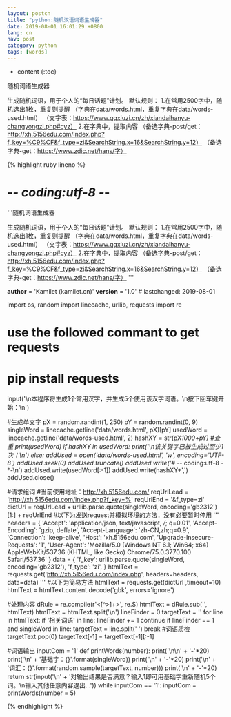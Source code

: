 ```yaml
---
layout: postcn
title: "python:随机汉语词语生成器"
date: 2019-08-01 16:01:29 +0800
lang: cn
nav: post
category: python
tags: [words]
---
```


* content
{:toc}

随机词语生成器

生成随机词语，用于个人的“每日话题”计划。
默认规则：
1.在常用2500字中，随机选出1枚，重复则提醒
（字典在data/words.html，重复字典在data/words-used.html）
（文字表：https://www.qqxiuzi.cn/zh/xiandaihanyu-changyongzi.php#cyz）
2.在字典中，提取内容
（备选字典-post/get：http://xh.5156edu.com/index.php?f_key=%C9%CF&f_type=zi&SearchString.x=16&SearchString.y=12）
（备选字典-get：https://www.zdic.net/hans/字）
<!-- more -->
{% highlight ruby lineno %}
# -*- coding:utf-8 -*-
'''随机词语生成器

生成随机词语，用于个人的“每日话题”计划。
默认规则：
1.在常用2500字中，随机选出1枚，重复则提醒
（字典在data/words.html，重复字典在data/words-used.html）
（文字表：https://www.qqxiuzi.cn/zh/xiandaihanyu-changyongzi.php#cyz）
2.在字典中，提取内容
（备选字典-post/get：http://xh.5156edu.com/index.php?f_key=%C9%CF&f_type=zi&SearchString.x=16&SearchString.y=12）
（备选字典-get：https://www.zdic.net/hans/字）
'''

__author__ = 'Kamilet (kamilet.cn)'
__version__ = '1.0'  # lastchanged: 2019-08-01

import os, random
import linecache, urllib, requests
import re
# use the followed commant to get requests
# pip install requests

input('\n本程序将生成1个常用汉字，并生成5个使用该汉字词语。\n按下回车键开始：\n')

#生成单文字
pX = random.randint(1, 250)
pY = random.randint(0, 9)
singleWord = linecache.getline('data/words.html', pX)[pY]
usedWord = linecache.getline('data/words-used.html', 2)
hashXY = str(pX*1000+pY)    #查重
print(usedWord)
if hashXY in usedWord:
    print('\n该关键字已被生成过至少1次！\n')
else:
    addUsed = open('data/words-used.html', 'w', encoding='UTF-8')
    addUsed.seek(0)
    addUsed.truncate()
    addUsed.write('# -*- coding:utf-8 -*-\n')
    addUsed.write(usedWord[:-1])
    addUsed.write(hashXY+',')
    addUsed.close()

#请求组词    #当前使用地址：http://xh.5156edu.com/
reqUrlLead = 'http://xh.5156edu.com/index.php?f_key=%'
reqUrlEnd = '&f_type=zi'
dictUrl = reqUrlLead + urllib.parse.quote(singleWord, encoding='gb2312')[1:] + reqUrlEnd
#以下为发送request并模拟环境的方法，没有必要暂时停用
'''
headers = {
    'Accept': 'application/json, text/javascript, */*; q=0.01',
    'Accept-Encoding': 'gzip, deflate',
    'Accept-Language': 'zh-CN,zh;q=0.9',
    'Connection': 'keep-alive',
    'Host': 'xh.5156edu.com',
    'Upgrade-Insecure-Requests': '1',
    'User-Agent': 'Mozilla/5.0 (Windows NT 6.1; Win64; x64) AppleWebKit/537.36 (KHTML, like Gecko) Chrome/75.0.3770.100 Safari/537.36'
}
data = {
    'f_key': urllib.parse.quote(singleWord, encoding='gb2312'),
    'f_type': 'zi',
    }
htmlText = requests.get('http://xh.5156edu.com/index.php', headers=headers, data=data)
'''
#以下为简易方法
htmlText = requests.get(dictUrl ,timeout=10)
htmlText = htmlText.content.decode('gbk', errors='ignore')

#处理内容
dRule = re.compile(r'<[^>]+>', re.S)
htmlText = dRule.sub('', htmlText)
htmlText = htmlText.split('\n')
lineFinder = 0
targetText = ''
for line in htmlText:
    if '相关词语' in line:
        lineFinder += 1
        continue
    if lineFinder == 1 and singleWord in line:
        targetText = line.split('  ')
        break
#词语质检
targetText.pop(0)
targetText[-1] = targetText[-1][:-1]

#词语输出
inputCom = '1'
def printWords(number):
    print('\n\n' + '-'*20)
    print('\n' + '基础字：{}'.format(singleWord))
    print('\n' + '-'*20)
    print('\n' + '词汇：{}'.format(random.sample(targetText, number)))
    print('\n' + '-'*20)
    return str(input('\n' + '对输出结果是否满意？输入1即可用基础字重新随机5个词。\n输入其他任意内容退出…'))
while inputCom == '1':
    inputCom = printWords(number = 5)
        

{% endhighlight %}